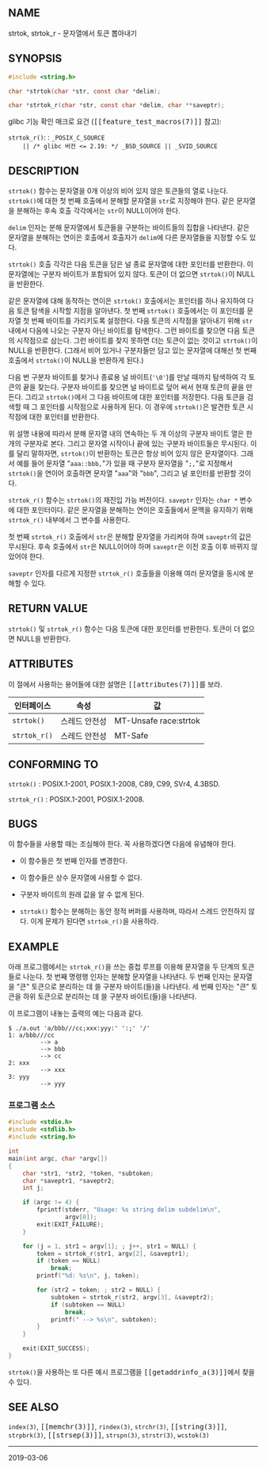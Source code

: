## NAME

strtok, strtok_r - 문자열에서 토큰 뽑아내기

## SYNOPSIS

```c
#include <string.h>

char *strtok(char *str, const char *delim);

char *strtok_r(char *str, const char *delim, char **saveptr);
```

glibc 기능 확인 매크로 요건 (<tt>[[feature_test_macros(7)]]</tt> 참고):

`strtok_r()`:
:   `_POSIX_C_SOURCE`<br>
    `    || /* glibc 버전 <= 2.19: */ _BSD_SOURCE || _SVID_SOURCE`

## DESCRIPTION

`strtok()` 함수는 문자열을 0개 이상의 비어 있지 않은 토큰들의 열로 나눈다. `strtok()`에 대한 첫 번째 호출에서 분해할 문자열을 `str`로 지정해야 한다. 같은 문자열을 분해하는 후속 호출 각각에서는 `str`이 NULL이어야 한다.

`delim` 인자는 분해 문자열에서 토큰들을 구분하는 바이트들의 집합을 나타낸다. 같은 문자열을 분해하는 연이은 호출에서 호출자가 `delim`에 다른 문자열들을 지정할 수도 있다.

`strtok()` 호출 각각은 다음 토큰을 담은 널 종료 문자열에 대한 포인터를 반환한다. 이 문자열에는 구분자 바이트가 포함되어 있지 않다. 토큰이 더 없으면 `strtok()`이 NULL을 반환한다.

같은 문자열에 대해 동작하는 연이은 `strtok()` 호출에서는 포인터를 하나 유지하여 다음 토큰 탐색을 시작할 지점을 알아낸다. 첫 번째 `strtok()` 호출에서는 이 포인터를 문자열 첫 번째 바이트를 가리키도록 설정한다. 다음 토큰의 시작점을 알아내기 위해 `str` 내에서 다음에 나오는 구분자 아닌 바이트를 탐색한다. 그런 바이트를 찾으면 다음 토큰의 시작점으로 삼는다. 그런 바이트를 찾지 못하면 더는 토큰이 없는 것이고 `strtok()`이 NULL을 반환한다. (그래서 비어 있거나 구분자들만 담고 있는 문자열에 대해선 첫 번째 호출에서 `strtok()`이 NULL을 반환하게 된다.)

다음 번 구분자 바이트를 찾거나 종료용 널 바이트(`'\0'`)를 만날 때까지 탐색하여 각 토큰의 끝을 찾는다. 구분자 바이트를 찾으면 널 바이트로 덮어 써서 현재 토큰의 끝을 만든다. 그리고 `strtok()`에서 그 다음 바이트에 대한 포인터를 저장한다. 다음 토큰을 검색할 때 그 포인터를 시작점으로 사용하게 된다. 이 경우에 `strtok()`은 발견한 토큰 시작점에 대한 포인터를 반환한다.

위 설명 내용에 따라서 분해 문자열 내의 연속하는 두 개 이상의 구분자 바이트 열은 한 개의 구분자로 본다. 그리고 문자열 시작이나 끝에 있는 구분자 바이트들은 무시된다. 이를 달리 말하자면, `strtok()`이 반환하는 토큰은 항상 비어 있지 않은 문자열이다. 그래서 예를 들어 문자열 "`aaa::bbb,`"가 있을 때 구분자 문자열을 "`;,`"로 지정해서 `strtok()`을 연이어 호출하면 문자열 "`aaa`"와 "`bbb`", 그리고 널 포인터를 반환할 것이다.

`strtok_r()` 함수는 `strtok()`의 재진입 가능 버전이다. `saveptr` 인자는 `char *` 변수에 대한 포인터이다. 같은 문자열을 분해하는 연이은 호출들에서 문맥을 유지하기 위해 `strtok_r()` 내부에서 그 변수를 사용한다.

첫 번째 `strtok_r()` 호출에서 `str`은 분해할 문자열을 가리켜야 하며 `saveptr`의 값은 무시된다. 후속 호출에서 `str`은 NULL이어야 하며 `saveptr`은 이전 호출 이후 바뀌지 않았어야 한다.

`saveptr` 인자를 다르게 지정한 `strtok_r()` 호출들을 이용해 여러 문자열을 동시에 분해할 수 있다.

## RETURN VALUE

`strtok()` 및 `strtok_r()` 함수는 다음 토큰에 대한 포인터를 반환한다. 토큰이 더 없으면 NULL을 반환한다.

## ATTRIBUTES

이 절에서 사용하는 용어들에 대한 설명은 <tt>[[attributes(7)]]</tt>를 보라.

| 인터페이스 | 속성 | 값 |
| --- | --- | --- |
| `strtok()` | 스레드 안전성 | MT-Unsafe race:strtok |
| `strtok_r()` | 스레드 안전성 | MT-Safe |

## CONFORMING TO

`strtok()`
:   POSIX.1-2001, POSIX.1-2008, C89, C99, SVr4, 4.3BSD.

`strtok_r()`
:   POSIX.1-2001, POSIX.1-2008.

## BUGS

이 함수들을 사용할 때는 조심해야 한다. 꼭 사용하겠다면 다음에 유념해야 한다.

* 이 함수들은 첫 번째 인자를 변경한다.

* 이 함수들은 상수 문자열에 사용할 수 없다. 

* 구분자 바이트의 원래 값을 알 수 없게 된다.

* `strtok()` 함수는 분해하는 동안 정적 버퍼를 사용하며, 따라서 스레드 안전하지 않다. 이게 문제가 된다면 `strtok_r()`을 사용하라.

## EXAMPLE

아래 프로그램에서는 `strtok_r()`을 쓰는 중첩 루프를 이용해 문자열을 두 단계의 토큰들로 나눈다. 첫 번째 명령행 인자는 분해할 문자열을 나타낸다. 두 번째 인자는 문자열을 "큰" 토큰으로 분리하는 데 쓸 구분자 바이트(들)을 나타낸다. 세 번째 인자는 "큰" 토큰을 하위 토큰으로 분리하는 데 쓸 구분자 바이트(들)을 나타낸다.

이 프로그램이 내놓는 출력의 예는 다음과 같다.

```text
$ ./a.out 'a/bbb///cc;xxx:yyy:' ':;' '/'
1: a/bbb///cc
         --> a
         --> bbb
         --> cc
2: xxx
         --> xxx
3: yyy
         --> yyy
```

### 프로그램 소스

```c
#include <stdio.h>
#include <stdlib.h>
#include <string.h>

int
main(int argc, char *argv[])
{
    char *str1, *str2, *token, *subtoken;
    char *saveptr1, *saveptr2;
    int j;

    if (argc != 4) {
        fprintf(stderr, "Usage: %s string delim subdelim\n",
                argv[0]);
        exit(EXIT_FAILURE);
    }

    for (j = 1, str1 = argv[1]; ; j++, str1 = NULL) {
        token = strtok_r(str1, argv[2], &saveptr1);
        if (token == NULL)
            break;
        printf("%d: %s\n", j, token);

        for (str2 = token; ; str2 = NULL) {
            subtoken = strtok_r(str2, argv[3], &saveptr2);
            if (subtoken == NULL)
                break;
            printf(" --> %s\n", subtoken);
        }
    }

    exit(EXIT_SUCCESS);
}
```

`strtok()`을 사용하는 또 다른 예시 프로그램을 <tt>[[getaddrinfo_a(3)]]</tt>에서 찾을 수 있다.

## SEE ALSO

`index(3)`, <tt>[[memchr(3)]]</tt>, `rindex(3)`, `strchr(3)`, <tt>[[string(3)]]</tt>, `strpbrk(3)`, <tt>[[strsep(3)]]</tt>, `strspn(3)`, `strstr(3)`, `wcstok(3)`

----

2019-03-06
